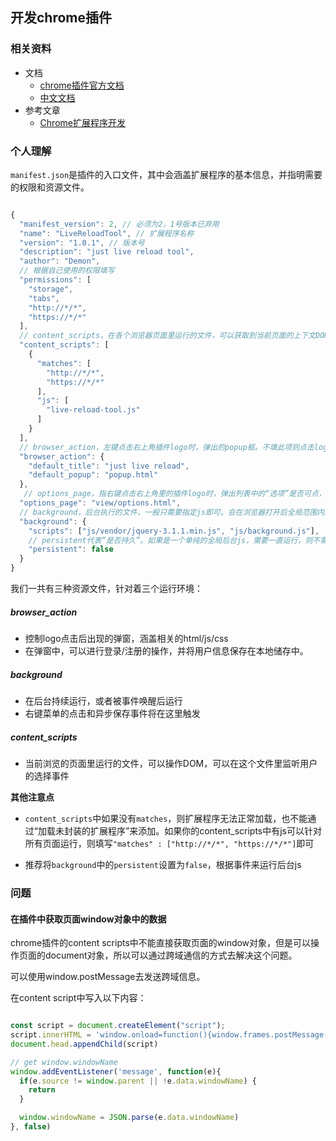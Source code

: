 ## 开发chrome插件

### 相关资料

* 文档
	* [chrome插件官方文档](https://developer.chrome.com/extensions)
	* [中文文档](https://crxdoc-zh.appspot.com/extensions/getstarted)
* 参考文章
	* [Chrome扩展程序开发](https://segmentfault.com/a/1190000007182038#articleHeader5)

### 个人理解

`manifest.json`是插件的入口文件，其中会涵盖扩展程序的基本信息，并指明需要的权限和资源文件。

``` javascript

{
  "manifest_version": 2, // 必须为2，1号版本已弃用
  "name": "LiveReloadTool", // 扩展程序名称
  "version": "1.0.1", // 版本号
  "description": "just live reload tool", 
  "author": "Demon",
  // 根据自己使用的权限填写
  "permissions": [
    "storage",
    "tabs",
    "http://*/*",
    "https://*/*"
  ],
  // content_scripts，在各个浏览器页面里运行的文件，可以获取到当前页面的上下文DOM
  "content_scripts": [
    {
      "matches": [
        "http://*/*",
        "https://*/*"
      ],
      "js": [
        "live-reload-tool.js"
      ]
    }
  ],
  // browser_action，左键点击右上角插件logo时，弹出的popup框。不填此项则点击logo不会有用
  "browser_action": {
    "default_title": "just live reload",
    "default_popup": "popup.html"
  },
   // options_page，指右键点击右上角里的插件logo时，弹出列表中的“选项”是否可点，以及在可以点击时，左键点击后打开的页面
  "options_page": "view/options.html",
  // background，后台执行的文件，一般只需要指定js即可。会在浏览器打开后全局范围内后台运行
  "background": {
    "scripts": ["js/vendor/jquery-3.1.1.min.js", "js/background.js"],
    // persistent代表“是否持久”。如果是一个单纯的全局后台js，需要一直运行，则不需配置persistent（或者为true）。当配置为false时转变为事件js，依旧存在于后台，在需要时加载，空闲时卸载
    "persistent": false
  }
}

```

我们一共有三种资源文件，针对着三个运行环境：

##### browser_action
* 控制logo点击后出现的弹窗，涵盖相关的html/js/css
* 在弹窗中，可以进行登录/注册的操作，并将用户信息保存在本地储存中。

##### background
* 在后台持续运行，或者被事件唤醒后运行
* 右键菜单的点击和异步保存事件将在这里触发

##### content_scripts
* 当前浏览的页面里运行的文件，可以操作DOM，可以在这个文件里监听用户的选择事件

**其他注意点**

* `content_scripts`中如果没有`matches`，则扩展程序无法正常加载，也不能通过“加载未封装的扩展程序”来添加。如果你的content_scripts中有js可以针对所有页面运行，则填写`"matches" : ["http://*/*", "https://*/*"]`即可

* 推荐将`background`中的`persistent`设置为`false`，根据事件来运行后台js

### 问题
#### 在插件中获取页面window对象中的数据

chrome插件的content scripts中不能直接获取页面的window对象，但是可以操作页面的document对象，所以可以通过跨域通信的方式去解决这个问题。

可以使用window.postMessage去发送跨域信息。

在content script中写入以下内容：

``` javascript

const script = document.createElement("script");
script.innerHTML = 'window.onload=function(){window.frames.postMessage({windowName: JSON.stringify(window.name)})};'
document.head.appendChild(script)

// get window.windowName
window.addEventListener('message', function(e){
  if(e.source != window.parent || !e.data.windowName) {
    return
  }

  window.windowName = JSON.parse(e.data.windowName)
}, false)
```